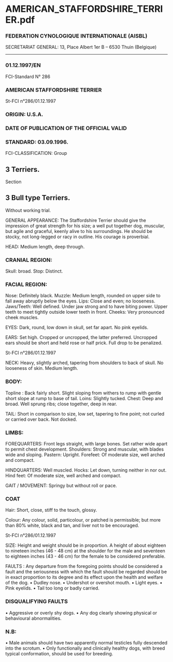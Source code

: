 # AMERICAN_STAFFORDSHIRE_TERRIER.pdf


### FEDERATION CYNOLOGIQUE INTERNATIONALE (AISBL)


SECRETARIAT GENERAL: 13, Place Albert 1er  B – 6530 Thuin (Belgique)
______________________________________________________________________________

### 01.12.1997/EN



FCI-Standard N° 286


### AMERICAN STAFFORDSHIRE TERRIER





St-FCI n°286/01.12.1997


### ORIGIN: U.S.A.



### DATE OF PUBLICATION OF THE OFFICIAL VALID



### STANDARD: 03.09.1996.



FCI-CLASSIFICATION: Group


## 3      Terriers.


Section


## 3     Bull type Terriers.


Without working trial.

GENERAL APPEARANCE: The Staffordshire Terrier should give
the impression of great strength for his size; a well put together dog,
muscular, but agile and graceful, keenly alive to his surroundings. He
should be stocky, not long-legged or racy in outline.  His courage is
proverbial.

HEAD: Medium length, deep through.

### CRANIAL REGION:


Skull: broad.
Stop: Distinct.

### FACIAL REGION:


Nose: Definitely black.
Muzzle: Medium length, rounded on upper side to fall away abruptly
below the eyes.
Lips: Close and even; no looseness.
Jaws/Teeth: Well defined.  Under jaw strong and to have biting
power.   Upper teeth to meet tightly outside lower teeth in front.
Cheeks: Very pronounced cheek muscles.

EYES: Dark, round, low down in skull, set far apart.  No pink
eyelids.

EARS: Set high.  Cropped or uncropped, the latter preferred.
Uncropped ears should be short and held rose or half prick.  Full
drop to be penalized.



St-FCI n°286/01.12.1997

NECK: Heavy, slightly arched, tapering from shoulders to back of
skull.  No looseness of skin.  Medium length.

### BODY:


Topline : Back fairly short.  Slight sloping from withers to rump with
gentle short slope at rump to base of tail.
Loins: Slightly tucked.
Chest: Deep and broad. Well sprung ribs; close together, deep in
rear.

TAIL: Short in comparison to size, low set, tapering to fine point;
not curled or carried over back.  Not docked.

### LIMBS:



FOREQUARTERS: Front legs straight, with large bones.  Set rather
wide apart to permit chest development.
Shoulders: Strong and muscular, with blades wide and sloping.
Pastern: Upright.
Forefeet: Of moderate size, well arched and compact.

HINDQUARTERS: Well muscled.
Hocks: Let down, turning neither in nor out.
Hind feet: Of moderate size, well arched and compact.

GAIT / MOVEMENT: Springy but without roll or pace.

### COAT


Hair: Short, close, stiff to the touch, glossy.

Colour: Any colour, solid, particolour, or patched is permissible; but
more than 80% white, black and tan, and liver not to be encouraged.





St-FCI n°286/01.12.1997

SIZE: Height and weight should be in proportion.  A height of about
eighteen to nineteen inches (46 - 48 cm) at the shoulder for the male
and seventeen to eighteen inches (43 - 46 cm) for the female to be
considered preferable.

FAULTS : Any departure from the foregoing points should be
considered a fault and the seriousness with which the fault should be
regarded should be in exact proportion to its degree and its effect
upon the health and welfare of the dog.
• Dudley nose.
• Undershot or overshot mouth.
• Light eyes.
• Pink eyelids.
• Tail too long or badly carried.

### DISQUALIFYING FAULTS


• Aggressive or overly shy dogs.
• Any dog clearly showing physical or behavioural abnormalities.


### N.B:


• Male animals should have two apparently normal testicles fully
descended into the scrotum.
• Only functionally and clinically healthy dogs, with breed typical
conformation, should be used for breeding.




